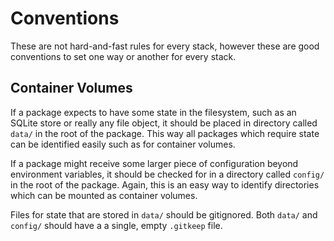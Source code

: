 # Conventions

These are not hard-and-fast rules for every stack, however these are good conventions to set one way or another for every stack.

## Container Volumes

If a package expects to have some state in the filesystem, such as an SQLite store or really any file object, it should be placed in directory called `data/` in the root of the package. This way all packages which require state can be identified easily such as for container volumes.

If a package might receive some larger piece of configuration beyond environment variables, it should be checked for in a directory called `config/` in the root of the package. Again, this is an easy way to identify directories which can be mounted as container volumes.

Files for state that are stored in `data/` should be gitignored. Both `data/` and `config/` should have a a single, empty `.gitkeep` file.
